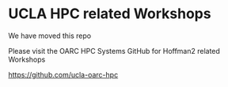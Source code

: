 # UCLA HPC related Workshops 

We have moved this repo

Please visit the OARC HPC Systems GitHub for Hoffman2 related Workshops

https://github.com/ucla-oarc-hpc

